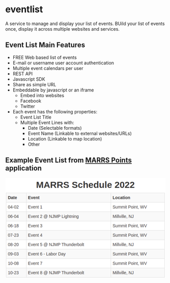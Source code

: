 # eventlist
A service to manage and display your list of events.  BUild your list of events once, display it across multiple websites and services.

## Event List Main Features
- FREE Web based list of events
- E-mail or username user account authentication
- Multiple event calendars per user
- REST API
- Javascript SDK
- Share as simple URL
- Embeddable by javascript or an iframe
  - Embed into websites
  - Facebook
  - Twitter
- Each event has the following properties:
  - Event List Title
  - Multiple Event Lines with:
    - Date (Selectable formats)
    - Event Name (Linkable to external websites/URLs)
    - Location (Linkable to map location)
    - Other

## Example Event List from [MARRS Points](http://marrspoints.com/) application
![](docs/MARRS-2022.png)
